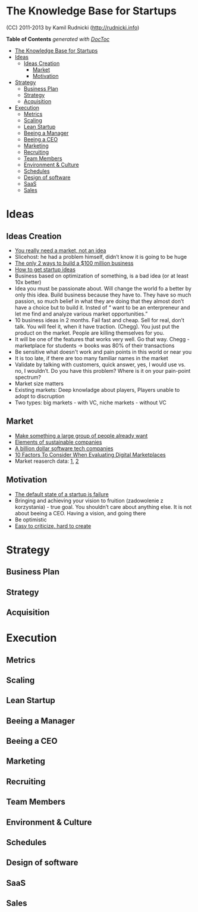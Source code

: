 The Knowledge Base for Startups
===========================

(CC) 2011-2013 by Kamil Rudnicki (http://rudnicki.info) 

**Table of Contents**  *generated with [DocToc](http://doctoc.herokuapp.com/)*

- [The Knowledge Base for Startups](#the-knowledge-base-for-startups)
- [Ideas](#ideas)
  - [Ideas Creation](#ideas-creation)
	- [Market](#market)
	- [Motivation](#motivation)
- [Strategy](#strategy)
	- [Business Plan](#business-plan)
	- [Strategy](#strategy-1)
	- [Acquisition](#acquisition)
- [Execution](#execution)
	- [Metrics](#metrics)
	- [Scaling](#scaling)
	- [Lean Startup](#lean-startup)
	- [Beeing a Manager](#beeing-a-manager)
	- [Beeing a CEO](#beeing-a-ceo)
	- [Marketing](#marketing)
	- [Recruiting](#recruiting)
	- [Team Members](#team-members)
	- [Environment & Culture](#environment--culture)
	- [Schedules](#schedules)
	- [Design of software](#design-of-software)
	- [SaaS](#saas)
	- [Sales](#sales)

# Ideas

## Ideas Creation

* [You really need a market, not an idea](http://www.pfinn.net/markets-not-ideas-for-bootstrappers-founders.html)
* Slicehost: he had a problem himself, didn’t know it is going to be huge
* [The only 2 ways to build a $100 million business](http://versiononeventures.com/the-only-2-ways-to-build-a-100-million-business/)
* [How to get startup ideas](http://www.paulgraham.com/startupideas.html)
* Business based on optimization of something, is a bad idea (or at least 10x better)
* Idea you must be passionate about. Will change the world fo a better by only this idea. Build business because they have to. They have so much passion, so much belief in what they are doing that they almost don’t have a choice but to build it. Insted of “ want to be an enterpreneur and let me find and analyze various market opportunities.”
* 10 business ideas in 2 months. Fail fast and cheap. Sell for real, don’t talk. You will feel it, when it have traction. (Chegg). You just put the product on the market. People are killing themselves for you.
* It will be one of the features that works very well. Go that way. Chegg - marketplace for students -> books was 80% of their transactions
* Be sensitive what doesn't work and pain points in this world or near you
* It is too late, if there are too many familiar names in the market
* Validate by talking with customers, quick answer, yes, I would use vs. no, I wouldn’t. Do you have this problem? Where is it on your pain-point spectrum?
* Market size matters
* Existing markets: Deep knowladge about players, Players unable to adopt to discruption
* Two types: big markets - with VC, niche markets - without VC

## Market

* [Make something a large group of people already want](http://thestartuptoolkit.com/blog/2011/11/what-i-learned-from-a-month-of-blogging-and-250k-visits/)
* [Elements of sustainable companies](http://www.sequoiacap.com/ideas)
* [A billion dollar software tech companies](http://blog.minming.net/post/35553963889/a-billion-dollar-software-tech-company-is-founded-every)
* [10 Factors To Consider When Evaluating Digital Marketplaces](http://abovethecrowd.com/2012/11/13/all-markets-are-not-created-equal-10-factors-to-consider-when-evaluating-digital-marketplaces/)
* Market reaserch data: [1](http://libguides.mit.edu/content.php?pid=56163&sid=411134), [2](http://www.census.gov/econ/susb/)

## Motivation

* [The default state of a startup is failure](http://cdixon.org/2012/05/18/the-default-state-of-a-startup-is-failure/)
* Bringing and achieving your vision to fruition (zadowolenie z korzystania) - true goal. You shouldn’t care about anything else. It is not about beeing a CEO. Having a vision, and going there
* Be optimistic
* [Easy to criticize, hard to create](http://blog.asmartbear.com/criticize-create.html)

# Strategy

## Business Plan

## Strategy

## Acquisition

# Execution

## Metrics

## Scaling

## Lean Startup

## Beeing a Manager

## Beeing a CEO

## Marketing

## Recruiting

## Team Members

## Environment & Culture

## Schedules

## Design of software

## SaaS

## Sales
